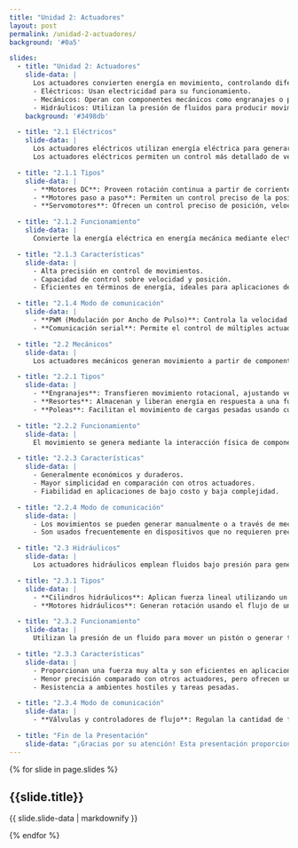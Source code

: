 ```yaml
---
title: "Unidad 2: Actuadores"
layout: post
permalink: /unidad-2-actuadores/
background: '#0a5'

slides:
  - title: "Unidad 2: Actuadores"
    slide-data: |
      Los actuadores convierten energía en movimiento, controlando diferentes sistemas y mecanismos. Son componentes clave en la robótica, automatización y múltiples aplicaciones industriales. Los actuadores se clasifican principalmente en tres tipos:
      - Eléctricos: Usan electricidad para su funcionamiento.
      - Mecánicos: Operan con componentes mecánicos como engranajes o poleas.
      - Hidráulicos: Utilizan la presión de fluidos para producir movimiento.
    background: '#3498db'

  - title: "2.1 Eléctricos"
    slide-data: |
      Los actuadores eléctricos utilizan energía eléctrica para generar movimiento y se emplean en aplicaciones donde se requiere precisión y control. Son comunes en la robótica y el control de sistemas electrónicos.
      Los actuadores eléctricos permiten un control más detallado de velocidad, posición y fuerza aplicada.

  - title: "2.1.1 Tipos"
    slide-data: |
      - **Motores DC**: Proveen rotación continua a partir de corriente directa, ideales para aplicaciones simples.
      - **Motores paso a paso**: Permiten un control preciso de la posición angular, dividiendo la rotación en pasos definidos.
      - **Servomotores**: Ofrecen un control preciso de posición, velocidad y torque, usados en robótica y automatización.

  - title: "2.1.2 Funcionamiento"
    slide-data: |
      Convierte la energía eléctrica en energía mecánica mediante electromagnetismo. En motores DC, la corriente fluye a través de una bobina generando un campo magnético que induce rotación. Los servomotores combinan un motor, un sensor y un controlador.

  - title: "2.1.3 Características"
    slide-data: |
      - Alta precisión en control de movimientos.
      - Capacidad de control sobre velocidad y posición.
      - Eficientes en términos de energía, ideales para aplicaciones de baja y media potencia.

  - title: "2.1.4 Modo de comunicación"
    slide-data: |
      - **PWM (Modulación por Ancho de Pulso)**: Controla la velocidad y posición a través de la duración de los pulsos eléctricos.
      - **Comunicación serial**: Permite el control de múltiples actuadores simultáneamente mediante protocolos de comunicación.

  - title: "2.2 Mecánicos"
    slide-data: |
      Los actuadores mecánicos generan movimiento a partir de componentes mecánicos que transmiten fuerza y movimiento. Se utilizan en aplicaciones donde no se requiere un control de precisión extrema.

  - title: "2.2.1 Tipos"
    slide-data: |
      - **Engranajes**: Transfieren movimiento rotacional, ajustando velocidad y torque.
      - **Resortes**: Almacenan y liberan energía en respuesta a una fuerza.
      - **Poleas**: Facilitan el movimiento de cargas pesadas usando cuerdas o cables.

  - title: "2.2.2 Funcionamiento"
    slide-data: |
      El movimiento se genera mediante la interacción física de componentes como engranajes o poleas. La fuerza se transmite a través de contacto mecánico, creando un movimiento eficiente pero con menor precisión en comparación con los actuadores eléctricos.

  - title: "2.2.3 Características"
    slide-data: |
      - Generalmente económicos y duraderos.
      - Mayor simplicidad en comparación con otros actuadores.
      - Fiabilidad en aplicaciones de bajo costo y baja complejidad.

  - title: "2.2.4 Modo de comunicación"
    slide-data: |
      - Los movimientos se pueden generar manualmente o a través de mecanismos eléctricos y automatizados.
      - Son usados frecuentemente en dispositivos que no requieren precisión milimétrica.

  - title: "2.3 Hidráulicos"
    slide-data: |
      Los actuadores hidráulicos emplean fluidos bajo presión para generar movimiento. Son ideales para aplicaciones que requieren una fuerza de salida elevada, como en equipos de construcción o maquinaria industrial.

  - title: "2.3.1 Tipos"
    slide-data: |
      - **Cilindros hidráulicos**: Aplican fuerza lineal utilizando un fluido presurizado para mover un pistón.
      - **Motores hidráulicos**: Generan rotación usando el flujo de un fluido a alta presión.

  - title: "2.3.2 Funcionamiento"
    slide-data: |
      Utilizan la presión de un fluido para mover un pistón o generar torque, con alta capacidad de fuerza y aplicaciones en sistemas que requieren potencia intensa y constante, como excavadoras o prensas hidráulicas.

  - title: "2.3.3 Características"
    slide-data: |
      - Proporcionan una fuerza muy alta y son eficientes en aplicaciones de gran potencia.
      - Menor precisión comparado con otros actuadores, pero ofrecen una gran robustez.
      - Resistencia a ambientes hostiles y tareas pesadas.

  - title: "2.3.4 Modo de comunicación"
    slide-data: |
      - **Válvulas y controladores de flujo**: Regulan la cantidad de fluido, ajustando la presión y controlando el movimiento.

  - title: "Fin de la Presentación"
    slide-data: "¡Gracias por su atención! Esta presentación proporciona una visión general de los diferentes tipos de actuadores, sus aplicaciones y sus modos de funcionamiento. Esperamos que haya sido de utilidad para comprender mejor este importante componente en sistemas automatizados."
---
```


{% for slide in page.slides %}                 
<section data-background="{% if slide.image %}{{slide.image}}{% elsif slide.background %}{{slide.background}}{% else %}{{page.background}}{% endif %}">
  <h1>{{slide.title}}</h1>
  <p>{{ slide.slide-data | markdownify }}</p>
</section>               
{% endfor %}
